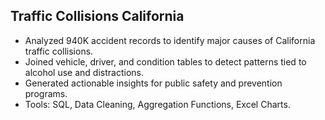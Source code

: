 ## Traffic Collisions California
- Analyzed 940K accident records to identify major causes of California traffic collisions.
- Joined vehicle, driver, and condition tables to detect patterns tied to alcohol use and distractions.
- Generated actionable insights for public safety and prevention programs.
- Tools: SQL, Data Cleaning, Aggregation Functions, Excel Charts.